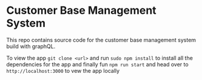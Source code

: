 # Customer Base Management System

This repo contains source code for the customer base management system build with graphQL.

To view the app `git clone <url>` and run `sudo npm install` to install all the dependencies for the app and finally fun `npm run start` and head over to `http://localhost:3000` to vew the app locally